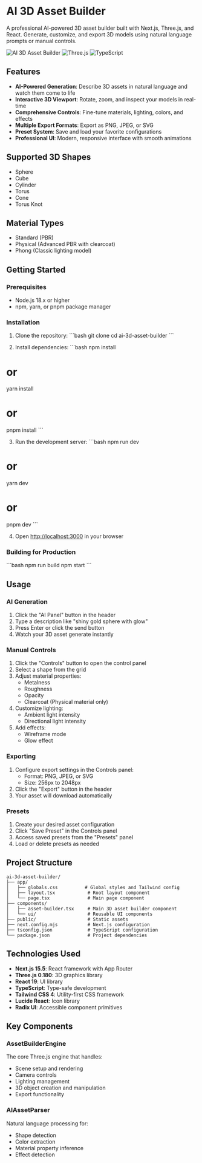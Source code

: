 # AI 3D Asset Builder

A professional AI-powered 3D asset builder built with Next.js, Three.js, and React. Generate, customize, and export 3D models using natural language prompts or manual controls.

![AI 3D Asset Builder](https://img.shields.io/badge/Next.js-15.5-black?style=flat-square&logo=next.js)
![Three.js](https://img.shields.io/badge/Three.js-0.180-blue?style=flat-square&logo=three.js)
![TypeScript](https://img.shields.io/badge/TypeScript-5.x-blue?style=flat-square&logo=typescript)

## Features

- **AI-Powered Generation**: Describe 3D assets in natural language and watch them come to life
- **Interactive 3D Viewport**: Rotate, zoom, and inspect your models in real-time
- **Comprehensive Controls**: Fine-tune materials, lighting, colors, and effects
- **Multiple Export Formats**: Export as PNG, JPEG, or SVG
- **Preset System**: Save and load your favorite configurations
- **Professional UI**: Modern, responsive interface with smooth animations

## Supported 3D Shapes

- Sphere
- Cube
- Cylinder
- Torus
- Cone
- Torus Knot

## Material Types

- Standard (PBR)
- Physical (Advanced PBR with clearcoat)
- Phong (Classic lighting model)

## Getting Started

### Prerequisites

- Node.js 18.x or higher
- npm, yarn, or pnpm package manager

### Installation

1. Clone the repository:
\`\`\`bash
git clone <your-repo-url>
cd ai-3d-asset-builder
\`\`\`

2. Install dependencies:
\`\`\`bash
npm install
# or
yarn install
# or
pnpm install
\`\`\`

3. Run the development server:
\`\`\`bash
npm run dev
# or
yarn dev
# or
pnpm dev
\`\`\`

4. Open [http://localhost:3000](http://localhost:3000) in your browser

### Building for Production

\`\`\`bash
npm run build
npm start
\`\`\`

## Usage

### AI Generation

1. Click the "AI Panel" button in the header
2. Type a description like "shiny gold sphere with glow"
3. Press Enter or click the send button
4. Watch your 3D asset generate instantly

### Manual Controls

1. Click the "Controls" button to open the control panel
2. Select a shape from the grid
3. Adjust material properties:
   - Metalness
   - Roughness
   - Opacity
   - Clearcoat (Physical material only)
4. Customize lighting:
   - Ambient light intensity
   - Directional light intensity
5. Add effects:
   - Wireframe mode
   - Glow effect

### Exporting

1. Configure export settings in the Controls panel:
   - Format: PNG, JPEG, or SVG
   - Size: 256px to 2048px
2. Click the "Export" button in the header
3. Your asset will download automatically

### Presets

1. Create your desired asset configuration
2. Click "Save Preset" in the Controls panel
3. Access saved presets from the "Presets" panel
4. Load or delete presets as needed

## Project Structure

```
ai-3d-asset-builder/
├── app/
│   ├── globals.css          # Global styles and Tailwind config
│   ├── layout.tsx            # Root layout component
│   └── page.tsx              # Main page component
├── components/
│   ├── asset-builder.tsx     # Main 3D asset builder component
│   └── ui/                   # Reusable UI components
├── public/                   # Static assets
├── next.config.mjs           # Next.js configuration
├── tsconfig.json             # TypeScript configuration
└── package.json              # Project dependencies
```

## Technologies Used

- **Next.js 15.5**: React framework with App Router
- **Three.js 0.180**: 3D graphics library
- **React 19**: UI library
- **TypeScript**: Type-safe development
- **Tailwind CSS 4**: Utility-first CSS framework
- **Lucide React**: Icon library
- **Radix UI**: Accessible component primitives

## Key Components

### AssetBuilderEngine

The core Three.js engine that handles:
- Scene setup and rendering
- Camera controls
- Lighting management
- 3D object creation and manipulation
- Export functionality

### AIAssetParser

Natural language processing for:
- Shape detection
- Color extraction
- Material property inference
- Effect detection









